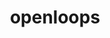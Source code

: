 ---
title: "openloops"
layout: cache
categories: [package, develop-2025-03-30]
meta: {"compilers": ["gcc@11.4.0"], "num_specs": 1, "num_specs_by_stack": {"hep": 1, "root": 1}, "oss": ["ubuntu22.04"], "platforms": ["linux"], "stacks": ["hep", "root"], "targets": ["x86_64_v3"], "versions": ["2.1.4"]}
spec_details: [{"compiler": "gcc@11.4.0", "hash": "efxpmzgbk7q2up7vgtneffixbc62zwyp", "os": "ubuntu22.04", "platform": "linux", "size": "-", "stacks": ["hep", "root"], "target": "x86_64_v3", "variants": ["build_system=generic", "+compile_extra", "num_jobs=1", "processes:=eett,eevvjj,ppllj,tbw"], "versions": ["2.1.4"]}]
---